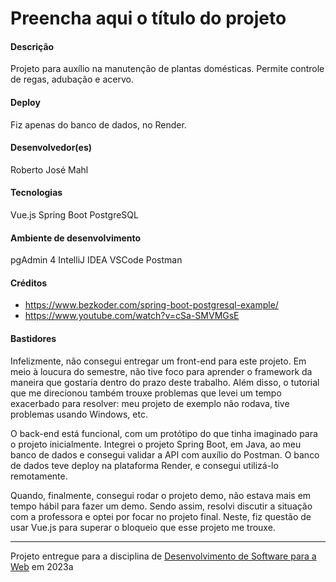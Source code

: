 # Preencha aqui o título do projeto

#### Descrição

Projeto para auxílio na manutenção de plantas domésticas. Permite controle de regas, adubação e acervo.

#### Deploy

Fiz apenas do banco de dados, no Render.

#### Desenvolvedor(es)

Roberto José Mahl

#### Tecnologias

Vue.js
Spring Boot
PostgreSQL

#### Ambiente de desenvolvimento

pgAdmin 4
IntelliJ IDEA
VSCode
Postman

#### Créditos

- https://www.bezkoder.com/spring-boot-postgresql-example/
- https://www.youtube.com/watch?v=cSa-SMVMGsE  

#### Bastidores

Infelizmente, não consegui entregar um front-end para este projeto. Em meio à loucura do semestre, não tive foco para aprender o framework da maneira que gostaria dentro do prazo deste trabalho. Além disso, o tutorial que me direcionou também trouxe problemas que levei um tempo exacerbado para resolver: meu projeto de exemplo não rodava, tive problemas usando Windows, etc. 

O back-end está funcional, com um protótipo do que tinha imaginado para o projeto inicialmente. Integrei o projeto Spring Boot, em Java, ao meu banco de dados e consegui validar a API com auxílio do Postman. O banco de dados teve deploy na plataforma Render, e consegui utilizá-lo remotamente.

Quando, finalmente, consegui rodar o projeto demo, não estava mais em tempo hábil para fazer um demo. Sendo assim, resolvi discutir a situação com a professora e optei por focar no projeto final. Neste, fiz questão de usar Vue.js para superar o bloqueio que esse projeto me trouxe. 

---
Projeto entregue para a disciplina de [Desenvolvimento de Software para a Web](http://github.com/andreainfufsm/elc1090-2023a) em 2023a
